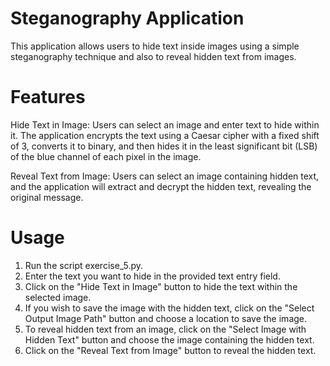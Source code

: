 # Steganography Application
This application allows users to hide text inside images using a simple steganography technique and also to reveal hidden text from images.

# Features
Hide Text in Image: Users can select an image and enter text to hide within it. The application encrypts the text using a Caesar cipher with a fixed shift of 3, converts it to binary, and then hides it in the least significant bit (LSB) of the blue channel of each pixel in the image.

Reveal Text from Image: Users can select an image containing hidden text, and the application will extract and decrypt the hidden text, revealing the original message.

# Usage
1. Run the script exercise_5.py.
2. Enter the text you want to hide in the provided text entry field.
3. Click on the "Hide Text in Image" button to hide the text within the selected image.
4. If you wish to save the image with the hidden text, click on the "Select Output Image Path" button and choose a location to save the image.
5. To reveal hidden text from an image, click on the "Select Image with Hidden Text" button and choose the image containing the hidden text.
6. Click on the "Reveal Text from Image" button to reveal the hidden text.
